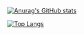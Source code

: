 [![Anurag's GitHub stats](https://github-readme-stats.vercel.app/api?username=cjcra&show_icons=true&theme=dark)](https://github.com/anuraghazra/github-readme-stats)

[![Top Langs](https://github-readme-stats.vercel.app/api/top-langs/?username=cjcra)](https://github.com/anuraghazra/github-readme-stats)
